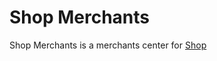 # Shop Merchants

<p>Shop Merchants is a merchants center for <a href="https://github.com/Mhmd-Tarek-Mhmd/Shop">Shop</a></p>